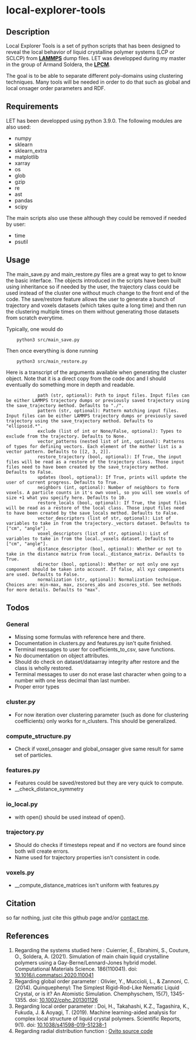 # local-explorer-tools

## Description
Local Explorer Tools is a set of python scripts that has been designed to reveal the local behavior of liquid crystalline polymer systems (LCP or SCLCP) from [**LAMMPS**](https://lammps.sandia.gov) dump files.
LET was developped during my master in the group of Armand Soldera, the [**LPCM**](https://lpcm.recherche.usherbrooke.ca/fr/).

The goal is to be able to separate different poly-domains using clustering techniques. Many tools will be needed in order to do that such as global and local onsager order parameters and RDF.

## Requirements
LET has been developped using python 3.9.0.
The following modules are also used:
 - numpy
 - sklearn
 - sklearn_extra
 - matplotlib
 - xarray
 - os
 - glob
 - gzip
 - re
 - ast
 - pandas
 - scipy

The main scripts also use these although they could be removed if needed by user:
 - time
 - psutil

## Usage
The main_save.py and main_restore.py files are a great way to get to know the basic interface. The objects introduced in the scripts have been built using inheritance so if needed by the user, the trajectory class could be used instead of the cluster one without much change to the front end of the code.
The save/restore feature allows the user to generate a bunch of trajectory and voxels datasets (which takes quite a long time) and then run the clustering multiple times on them without generating those datasets from scratch everytime.

Typically, one would do
```
    python3 src/main_save.py
```
Then once everything is done running
```
    python3 src/main_restore.py
```

Here is a transcript of the arguments available when generating the cluster object. Note that it is a direct copy from the code doc and I should eventually do something more in depth and readable.
```
            path (str, optional): Path to input files. Input files can be either LAMMPS trajectory dumps or previously saved trajectory using the save_trajectory method. Defaults to "./".
            pattern (str, optional): Pattern matching input files. Input files can be either LAMMPS trajectory dumps or previously saved trajectory using the save_trajectory method. Defaults to "ellipsoid.*".
            exclude (list of int or None/False, optional): Types to exclude from the trajectory. Defaults to None.
            vector_patterns (nested list of int, optional): Patterns of types for defining vectors. Each element of the mother list is a vector pattern. Defaults to [[2, 3, 2]].
            restore_trajectory (bool, optional): If True, the input files will be read as a restore of the trajectory class. Those input files need to have been created by the save_trajectory method. Defaults to False.
            updates (bool, optional): If True, prints will update the user of current progress. Defaults to True.
            neighbors (int, optional): Number of neighbors to form voxels. A particle counts in it's own voxel, so you will see voxels of size +1 what you specify here. Defaults to 10.
            restore_locals (bool, optional): If True, the input files will be read as a restore of the local class. Those input files need to have been created by the save_locals method. Defaults to False.
            vector_descriptors (list of str, optional): List of variables to take in from the trajectory._vectors dataset. Defaults to ["cm", "angle"].
            voxel_descriptors (list of str, optional): List of variables to take in from the local._voxels dataset. Defaults to ["cm", "angle"].
            distance_descriptor (bool, optional): Whether or not to take in the distance matrix from local._distance_matrix. Defaults to True.
            director (bool, optional): Whether or not only one xyz component should be taken into account. If false, all xyz components are used. Defaults to False.
            normalization (str, optional): Normalization technique. Choices are: min-max, max, zscores_abs and zscores_std. See methods for more details. Defaults to "max".
```

## Todos
### General
 - Missing some formulas with reference here and there.
 - Documentation in clusters.py and features.py isn't quite finished.
 - Terminal messages to user for coefficients_to_csv, save functions.
 - No documentation on object attributes.
 - Should do check on dataset/dataarray integrity after restore and the class is wholly restored.
 - Terminal messages to user do not erase last character when going to a number with one less decimal than last number.
 - Proper error types
### cluster.py
 - For now iteration over clustering parameter (such as done for clustering coefficients) only works for n_clusters. This should be generalized.
### compute_structure.py
 - Check if voxel_onsager and global_onsager give same result for same set of particles.
### features.py
 - Features could be saved/restored but they are very quick to compute.
 - __check_distance_symmetry
### io_local.py
 - with open() should be used instead of open().
### trajectory.py
 - Should do checks if timesteps repeat and if no vectors are found since both will create errors.
 - Name used for trajectory properties isn't consistent in code.
### voxels.py
 - __compute_distance_matrices isn't uniform with features.py


## Citation
  so far nothing, just cite this github page and/or [contact me](couo2506@usherbrooke.ca).

## References
1. Regarding the systems studied here :
  Cuierrier, É., Ebrahimi, S., Couture, O., Soldera, A. (2021). Simulation of main chain liquid crystalline polymers using a Gay-Berne/Lennard-Jones hybrid model. Computational Materials Science. 186(110041). doi: [10.1016/j.commatsci.2020.110041](https://doi.org/10.1016/j.commatsci.2020.110041)
2. Regarding global order parameter :
  Olivier, Y., Muccioli, L., & Zannoni, C. (2014). Quinquephenyl: The Simplest Rigid-Rod-Like Nematic Liquid Crystal, or is it? An Atomistic Simulation. Chemphyschem, 15(7), 1345-1355. doi: [10.1002/cphc.201301126](https://doi.org/10.1002/cphc.201301126)
3. Regarding local order parameter :
  Doi, H., Takahashi, K.Z., Tagashira, K., Fukuda, J. & Aoyagi, T. (2019). Machine learning-aided analysis for complex local structure of liquid crystal polymers. Scientific Reports, 9(1). doi: [10.1038/s41598-019-51238-1](https://doi.org/10.1038/s41598-019-51238-1)
4. Regarding radial distribution function :
  [Ovito source code](https://gitlab.com/stuko/ovito)
